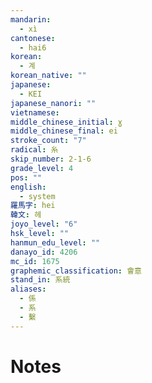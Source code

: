 ```yaml
---
mandarin:
  - xì
cantonese:
  - hai6
korean:
  - 계
korean_native: ""
japanese:
  - KEI
japanese_nanori: ""
vietnamese:
middle_chinese_initial: ɣ
middle_chinese_final: ei
stroke_count: "7"
radical: 糸
skip_number: 2-1-6
grade_level: 4
pos: ""
english:
  - system
羅馬字: hei
韓文: 헤
joyo_level: "6"
hsk_level: ""
hanmun_edu_level: ""
danayo_id: 4206
mc_id: 1675
graphemic_classification: 會意
stand_in: 系統
aliases:
  - 係
  - 系
  - 繫
---
```


# Notes
